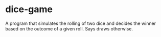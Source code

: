 # dice-game
A program that simulates the rolling of two dice and decides the winner based on the outcome of a given roll. Says draws otherwise.
